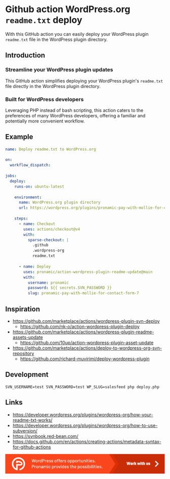 # Github action WordPress.org `readme.txt` deploy

With this GitHub action you can easily deploy your WordPress plugin `readme.txt` file in the WordPress plugin directory.

## Introduction

### Streamline your WordPress plugin updates

This GitHub action simplifies deploying your WordPress plugin's `readme.txt` file directly in the WordPress plugin directory.

### Built for WordPress developers

Leveraging PHP instead of bash scripting, this action caters to the preferences of many WordPress developers, offering a familiar and potentially more convenient workflow.

## Example

```yml
name: Deploy readme.txt to WordPress.org

on:
  workflow_dispatch:

jobs:
  deploy:
    runs-on: ubuntu-latest

    environment:
      name: WordPress.org plugin directory
      url: https://wordpress.org/plugins/pronamic-pay-with-mollie-for-contact-form-7/

    steps:
      - name: Checkout
        uses: actions/checkout@v4
        with:
          sparse-checkout: |
            .github
            .wordpress-org
            readme.txt

      - name: Deploy
        uses: pronamic/action-wordpress-plugin-readme-update@main
        with:
          username: pronamic
          password: ${{ secrets.SVN_PASSWORD }}
          slug: pronamic-pay-with-mollie-for-contact-form-7
```

## Inspiration

- https://github.com/marketplace/actions/wordpress-plugin-svn-deploy
  - https://github.com/nk-o/action-wordpress-plugin-deploy
- https://github.com/marketplace/actions/wordpress-plugin-readme-assets-update
  - https://github.com/10up/action-wordpress-plugin-asset-update
- https://github.com/marketplace/actions/deploy-to-wordpress-org-svn-repository
  - https://github.com/richard-muvirimi/deploy-wordpress-plugin

## Development

```
SVN_USERNAME=test SVN_PASSWORD=test WP_SLUG=salesfeed php deploy.php
```

## Links

- https://developer.wordpress.org/plugins/wordpress-org/how-your-readme-txt-works/
- https://developer.wordpress.org/plugins/wordpress-org/how-to-use-subversion/
- https://svnbook.red-bean.com/
- https://docs.github.com/en/actions/creating-actions/metadata-syntax-for-github-actions

[![Pronamic - Work with us](https://github.com/pronamic/brand-resources/blob/main/banners/pronamic-work-with-us-leaderboard-728x90%404x.png)](https://www.pronamic.eu/contact/)
